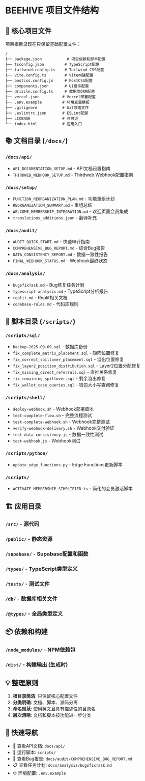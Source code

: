 # BEEHIVE 项目文件结构

## 📁 核心项目文件
项目根目录现在只保留基础配置文件：

```
/
├── package.json           # 项目依赖和脚本配置
├── tsconfig.json         # TypeScript配置
├── tailwind.config.ts    # Tailwind CSS配置
├── vite.config.ts        # Vite构建配置
├── postcss.config.js     # PostCSS配置
├── components.json       # UI组件配置
├── drizzle.config.ts     # 数据库ORM配置
├── vercel.json          # Vercel部署配置
├── .env.example         # 环境变量模板
├── .gitignore           # Git忽略文件
├── .eslintrc.json       # ESLint配置
├── LICENSE              # 许可证
└── index.html           # 应用入口
```

## 📚 文档目录 (`/docs/`)

### `/docs/api/`
- `API_DOCUMENTATION_SETUP.md` - API文档设置指南
- `THIRDWEB_WEBHOOK_SETUP.md` - Thirdweb Webhook配置指南

### `/docs/setup/`
- `FUNCTION_REORGANIZATION_PLAN.md` - 功能重组计划
- `REORGANIZATION_SUMMARY.md` - 重组总结
- `WELCOME_MEMBERSHIP_INTEGRATION.md` - 欢迎页面会员集成
- `translations_additions.json` - 翻译补充

### `/docs/audit/`
- `AUDIT_QUICK_START.md` - 快速审计指南
- `COMPREHENSIVE_BUG_REPORT.md` - 综合Bug报告
- `DATA_CONSISTENCY_REPORT.md` - 数据一致性报告
- `FINAL_WEBHOOK_STATUS.md` - Webhook最终状态

### `/docs/analysis/`
- `bugsfixTask.md` - Bug修复任务计划
- `typescript-analysis.md` - TypeScript分析报告
- `replit.md` - Replit相关文档
- `codebase-rules.md` - 代码库规则

## 🔧 脚本目录 (`/scripts/`)

### `/scripts/sql/`
- `backup-2025-09-09.sql` - 数据库备份
- `fix_complete_matrix_placement.sql` - 矩阵位置修复
- `fix_correct_spillover_placement.sql` - 溢出位置修复  
- `fix_layer2_position_distribution.sql` - Layer2位置分配修复
- `fix_missing_direct_referrals.sql` - 直推关系修复
- `fix_remaining_spillover.sql` - 剩余溢出修复
- `fix_wallet_case_queries.sql` - 钱包大小写查询修复

### `/scripts/shell/`
- `deploy-webhook.sh` - Webhook部署脚本
- `test-complete-flow.sh` - 完整流程测试
- `test-complete-webhook.sh` - Webhook完整测试
- `verify-webhook-delivery.sh` - Webhook交付验证
- `test-data-consistency.js` - 数据一致性测试
- `test-webhook.js` - Webhook测试

### `/scripts/python/`
- `update_edge_functions.py` - Edge Functions更新脚本

### `/scripts/`
- `ACTIVATE_MEMBERSHIP_SIMPLIFIED.ts` - 简化的会员激活脚本

## 🏗️ 应用目录

### `/src/` - 源代码
### `/public/` - 静态资源
### `/supabase/` - Supabase配置和函数
### `/types/` - TypeScript类型定义
### `/tests/` - 测试文件
### `/db/` - 数据库相关文件
### `/@types/` - 全局类型定义

## 📦 依赖和构建

### `/node_modules/` - NPM依赖包
### `/dist/` - 构建输出 (生成时)

## 💡 整理原则

1. **根目录简洁**: 只保留核心配置文件
2. **分类明确**: 文档、脚本、源码分离
3. **命名规范**: 使用英文且具有描述性的目录名
4. **层次清晰**: 文档和脚本按功能进一步分类

## 🚀 快速导航

- 📖 查看API文档: `docs/api/`
- 🔧 运行脚本: `scripts/`
- 🐛 查看Bug报告: `docs/audit/COMPREHENSIVE_BUG_REPORT.md`
- 📋 查看任务计划: `docs/analysis/bugsfixTask.md`
- ⚙️ 环境配置: `.env.example`